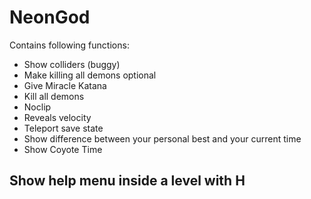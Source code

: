 # NeonGod

Contains following functions:

- Show colliders (buggy)
- Make killing all demons optional
- Give Miracle Katana
- Kill all demons
- Noclip
- Reveals velocity
- Teleport save state
- Show difference between your personal best and your current time
- Show Coyote Time

## Show help menu inside a level with H
